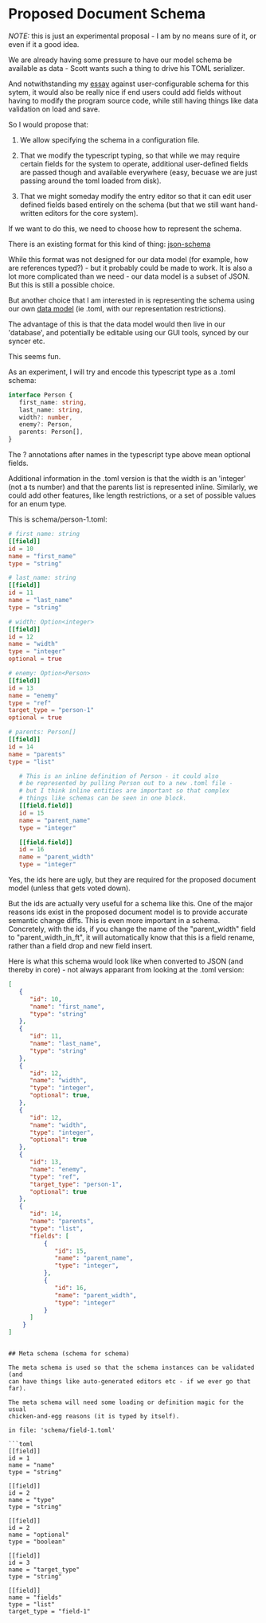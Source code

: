 # Proposed Document Schema

*NOTE:* this is just an experimental proposal - I am by no means sure
of it, or even if it a good idea.

We are already having some pressure to have our model schema be available as
data - Scott wants such a thing to drive his TOML serializer.

And notwithstanding my [essay](./CUSTOMIZATION.md) against
user-configurable schema for this sytem, it would also be really nice
if end users could add fields without having to modify the program
source code, while still having things like data validation on load
and save.

So I would propose that:

1) We allow specifying the schema in a configuration file.

2) That we modify the typescript typing, so that while we may require
certain fields for the system to operate, additional user-defined
fields are passed though and available everywhere (easy, becuase we
are just passing around the toml loaded from disk).

3) That we might someday modify the entry editor so that it can edit user
defined fields based entirely on the schema (but that we still want hand-written
editors for the core system).

If we want to do this, we need to choose how to represent the schema.

There is an existing format for this kind of thing:
[json-schema](https://json-schema.org/)

While this format was not designed for our data model (for example, how are
references typed?) - but it probably could be made to work.  It is also a
lot more complicated than we need - our data model is a subset of JSON.  But
this is still a possible choice.

But another choice that I am interested in is representing the schema
using our own [data model](./DATA-MODEL.md) (ie .toml, with our
representation restrictions).

The advantage of this is that the data model would then live in our 'database',
and potentially be editable using our GUI tools, synced by our syncer etc.

This seems fun.

As an experiment, I will try and encode this typescript type as a
.toml schema:

```ts
interface Person {
   first_name: string,
   last_name: string,
   width?: number,
   enemy?: Person,
   parents: Person[],
}
```

The ? annotations after names in the typescript type above mean
optional fields.

Additional information in the .toml version is that the width is an
'integer' (not a ts number) and that the parents list is represented
inline.  Similarly, we could add other features, like length
restrictions, or a set of possible values for an enum type.

This is schema/person-1.toml:

```toml
# first_name: string
[[field]]
id = 10
name = "first_name"
type = "string"

# last_name: string
[[field]]
id = 11
name = "last_name"
type = "string"

# width: Option<integer>
[[field]]
id = 12
name = "width"
type = "integer"
optional = true

# enemy: Option<Person>
[[field]]
id = 13
name = "enemy"
type = "ref"
target_type = "person-1"
optional = true

# parents: Person[]
[[field]]
id = 14
name = "parents"
type = "list"

   # This is an inline definition of Person - it could also
   # be represented by pulling Person out to a new .toml file -
   # but I think inline entities are important so that complex
   # things like schemas can be seen in one block.
   [[field.field]]
   id = 15
   name = "parent_name"
   type = "integer"

   [[field.field]]
   id = 16
   name = "parent_width"
   type = "integer"
```

Yes, the ids here are ugly, but they are required for the proposed
document model (unless that gets voted down).

But the ids are actually very useful for a schema like this.  One of
the major reasons ids exist in the proposed document model is to
provide accurate semantic change diffs.  This is even more important
in a schema.  Concretely, with the ids, if you change the name of the
"parent_width" field to "parent_width_in_ft", it will automatically
know that this is a field rename, rather than a field drop and new
field insert.

Here is what this schema would look like when converted to JSON (and
thereby in core) - not always apparant from looking at the .toml
version:

```json
[
   {
      "id": 10,
      "name": "first_name",
      "type": "string"
   },
   {
      "id": 11,
      "name": "last_name",
      "type": "string"
   },
   {
      "id": 12,
      "name": "width",
      "type": "integer",
      "optional": true,
   },
   {
      "id": 12,
      "name": "width",
      "type": "integer",
      "optional": true
   },
   {
      "id": 13,
      "name": "enemy",
      "type": "ref",
      "target_type": "person-1",
      "optional": true
   },
   {
      "id": 14,
      "name": "parents",
      "type": "list",
      "fields": [
          {
             "id": 15,
             "name": "parent_name",
             "type": "integer",
          },
          {
             "id": 16,
             "name": "parent_width",
             "type": "integer"
          }
      ]
    }
]
```

```

## Meta schema (schema for schema)

The meta schema is used so that the schema instances can be validated (and
can have things like auto-generated editors etc - if we ever go that
far).

The meta schema will need some loading or definition magic for the usual
chicken-and-egg reasons (it is typed by itself).

in file: 'schema/field-1.toml'

```toml
[[field]]
id = 1
name = "name"
type = "string"

[[field]]
id = 2
name = "type"
type = "string"

[[field]]
id = 2
name = "optional"
type = "boolean"

[[field]]
id = 3
name = "target_type"
type = "string"

[[field]]
name = "fields"
type = "list"
target_type = "field-1"
```
